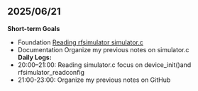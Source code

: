 ## 2025/06/21

**Short-term Goals**
- Foundation [Reading rfsimulator simulator.c](https://gitlab.eurecom.fr/oai/openairinterface5g/-/blob/develop/radio/rfsimulator/simulator.c?ref_type=heads)
- Documentation Organize my previous notes on simulator.c      
**Daily Logs:**
- 20:00–21:00: Reading simulator.c focus on device_init()and rfsimulator_readconfig
- 21:00-23:00: Organize my previous notes on GitHub
